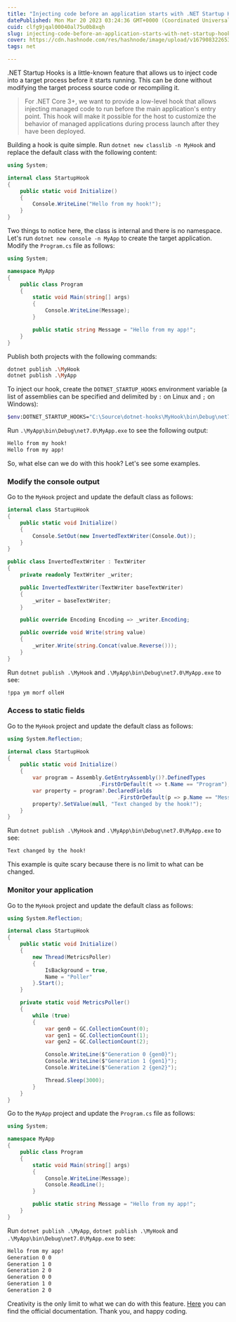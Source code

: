 ```yaml
---
title: "Injecting code before an application starts with .NET Startup Hooks"
datePublished: Mon Mar 20 2023 03:24:36 GMT+0000 (Coordinated Universal Time)
cuid: clfg9jqal00040al75u0b8xqh
slug: injecting-code-before-an-application-starts-with-net-startup-hooks
cover: https://cdn.hashnode.com/res/hashnode/image/upload/v1679083226531/9e33e5ff-a92c-41c6-b0aa-f4e50e3f9cda.png
tags: net

---
```


.NET Startup Hooks is a little-known feature that allows us to inject code into a target process before it starts running. This can be done without modifying the target process source code or recompiling it.

> For .NET Core 3+, we want to provide a low-level hook that allows injecting managed code to run before the main application's entry point. This hook will make it possible for the host to customize the behavior of managed applications during process launch after they have been deployed.

Building a hook is quite simple. Run `dotnet new classlib -n MyHook` and replace the default class with the following content:

```csharp
using System;

internal class StartupHook
{
    public static void Initialize()
    {
        Console.WriteLine("Hello from my hook!");
    }
}
```

Two things to notice here, the class is internal and there is no namespace. Let's run `dotnet new console -n MyApp` to create the target application. Modify the `Program.cs` file as follows:

```csharp
using System;

namespace MyApp
{
    public class Program
    {
        static void Main(string[] args)
        {
            Console.WriteLine(Message);
        }

        public static string Message = "Hello from my app!";
    }
}
```

Publish both projects with the following commands:

```bash
dotnet publish .\MyHook
dotnet publish .\MyApp
```

To inject our hook, create the `DOTNET_STARTUP_HOOKS` environment variable (a list of assemblies can be specified and delimited by `:` on Linux and `;` on Windows):

```bash
$env:DOTNET_STARTUP_HOOKS="C:\Source\dotnet-hooks\MyHook\bin\Debug\net7.0\publish\MyHook.dll"
```

Run `.\MyApp\bin\Debug\net7.0\MyApp.exe` to see the following output:

```bash
Hello from my hook!
Hello from my app!
```

So, what else can we do with this hook? Let's see some examples.

### Modify the console output

Go to the `MyHook` project and update the default class as follows:

```csharp
internal class StartupHook
{
    public static void Initialize()
    {
        Console.SetOut(new InvertedTextWriter(Console.Out));
    }
}

public class InvertedTextWriter : TextWriter
{
    private readonly TextWriter _writer;

    public InvertedTextWriter(TextWriter baseTextWriter)
    {
        _writer = baseTextWriter;
    }

    public override Encoding Encoding => _writer.Encoding;

    public override void Write(string value)
    {
        _writer.Write(string.Concat(value.Reverse()));
    }
}
```

Run `dotnet publish .\MyHook` and `.\MyApp\bin\Debug\net7.0\MyApp.exe` to see:

```bash
!ppa ym morf olleH
```

### Access to static fields

Go to the `MyHook` project and update the default class as follows:

```csharp
using System.Reflection;

internal class StartupHook
{
    public static void Initialize()
    {
        var program = Assembly.GetEntryAssembly()?.DefinedTypes
                             .FirstOrDefault(t => t.Name == "Program");
        var property = program?.DeclaredFields
                                   .FirstOrDefault(p => p.Name == "Message");
        property?.SetValue(null, "Text changed by the hook!");
    }
}
```

Run `dotnet publish .\MyHook` and `.\MyApp\bin\Debug\net7.0\MyApp.exe` to see:

```bash
Text changed by the hook!
```

This example is quite scary because there is no limit to what can be changed.

### Monitor your application

Go to the `MyHook` project and update the default class as follows:

```csharp
using System.Reflection;

internal class StartupHook
{
    public static void Initialize()
    {
        new Thread(MetricsPoller)
        {
            IsBackground = true,
            Name = "Poller"
        }.Start();
    }

    private static void MetricsPoller()
    {
        while (true)
        {
            var gen0 = GC.CollectionCount(0);
            var gen1 = GC.CollectionCount(1);
            var gen2 = GC.CollectionCount(2);

            Console.WriteLine($"Generation 0 {gen0}");
            Console.WriteLine($"Generation 1 {gen1}");
            Console.WriteLine($"Generation 2 {gen2}");

            Thread.Sleep(3000);
        }
    }
}
```

Go to the `MyApp` project and update the `Program.cs` file as follows:

```csharp
using System;

namespace MyApp
{
    public class Program
    {
        static void Main(string[] args)
        {
            Console.WriteLine(Message);
            Console.ReadLine();
        }

        public static string Message = "Hello from my app!";
    }
}
```

Run `dotnet publish .\MyApp`, `dotnet publish .\MyHook` and `.\MyApp\bin\Debug\net7.0\MyApp.exe` to see:

```bash
Hello from my app!
Generation 0 0
Generation 1 0
Generation 2 0
Generation 0 0
Generation 1 0
Generation 2 0
```

Creativity is the only limit to what we can do with this feature. [Here](https://github.com/dotnet/runtime/blob/main/docs/design/features/host-startup-hook.md) you can find the official documentation. Thank you, and happy coding.